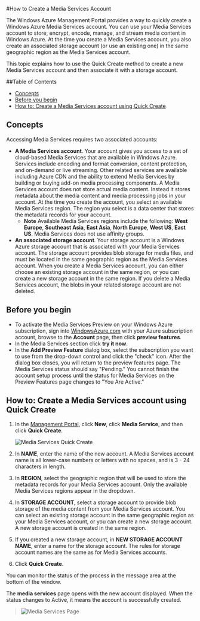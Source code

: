 

#How to Create a Media Services Account

The Windows Azure Management Portal provides a way to quickly create a Windows Azure Media Services account. You can use your Media Services account to store, encrypt, encode, manage, and stream media content in Windows Azure. At the time you create a Media Services account, you also create an associated storage account (or use an existing one) in the same geographic region as the Media Services account. 

This topic explains how to use the Quick Create method to create a new Media Services account and then associate it with a storage account. 

##Table of Contents

-  [Concepts][]
-  [Before you begin][]
-  [How to: Create a Media Services account using Quick Create][]


<h2 id="concepts">Concepts</h2>
Accessing Media Services requires two associated accounts:

-   **A Media Services account**. Your account gives you access to a set of cloud-based Media Services that are available in Windows Azure. Services include encoding and format conversion, content protection, and on-demand or live streaming. Other related services are available including Azure CDN and the ability to extend Media Services by building or buying add-on media processing components. A Media Services account does not store actual media content. Instead it stores metadata about the media content and media processing jobs in your account. At the time you create the account, you select an available Media Services region. The region you select is a data center that stores the metadata records for your account. 
    - **Note**  Available Media Services regions include the following: **West Europe**, **Southeast Asia**, **East Asia**, **North Europe**, **West US**, **East US**. Media Services does not use affinity groups. 
-   **An associated storage account**. Your storage account is a Windows Azure storage account that is associated with your Media Services account. The storage account provides blob storage for media files, and must be located in the same geographic region as the Media Services account. When you create a Media Services account, you can either choose an existing storage account in the same region, or you can create a new storage account in the same region. If you delete a Media Services account, the blobs in your related storage account are not deleted. 

<h2 id="begin">Before you begin</h2>

-  To activate the Media Services Preview on your Windows Azure subscription, sign into [WindowsAzure.com][] with your Azure subscription account, browse to the **Account** page, then click **preview features**. 
-  In the Media Services section click **try it now**. 
-  In the **Add Preview Feature** dialog box, select the subscription you want to use from the drop-down control and click the "check" icon. After the dialog box closes, you will return to the preview features page. The Media Services status should say "Pending." You cannot finish the account setup process until the status for Media Services on the Preview Features page changes to "You Are Active." 

<h2 id="quick">How to: Create a Media Services account using Quick Create</h2>

1. In the [Management Portal][], click **New**, click **Media Service**, and then click **Quick Create**.

   ![Media Services Quick Create][]

2. In **NAME**, enter the name of the new account. A Media Services account name is all lower-case numbers or letters with no spaces, and is 3 - 24 characters in length. 

3. In **REGION**, select the geographic region that will be used to store the metadata records for your Media Services account. Only the available Media Services regions appear in the dropdown. 

4. In **STORAGE ACCOUNT**, select a storage account to provide blob storage of the media content from your Media Services account. You can select an existing storage account in the same geographic region as your Media Services account, or you can create a new storage account. A new storage account is created in the same region. 

5. If you created a new storage account, in **NEW STORAGE ACCOUNT NAME**, enter a name for the storage account. The rules for storage account names are the same as for Media Services accounts.

6. Click **Quick Create**. 

You can monitor the status of the process in the message area at the bottom of the window.

The **media services** page opens with the new account displayed. When the status changes to Active, it means the account is successfully created.

>![Media Services Page][]




<!-- Reusable paths. -->

<!-- Anchors. -->
  [Concepts]: #concepts
  [Before you begin]: #begin
  [How to: Create a Media Services account using Quick Create]: #quick

<!-- URLs. -->
  [Web Platform Installer]: http://go.microsoft.com/fwlink/?linkid=255386
  [WindowsAzure.com]: http://www.windowsazure.com/
  [Management Portal]: http://manage.windowsazure.com/

<!-- Images. -->
  [Media Services Quick Create]: ../../../ITPro/Services/media/wams-QuickCreate.png
  [Media Services Page]: ../../../ITPro/Services/media/wams-mediaservices-page.png


